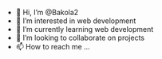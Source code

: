 - 👋 Hi, I’m @Bakola2
- 👀 I’m interested in web development 
- 🌱 I’m currently learning web development 
- 💞️ I’m looking to collaborate on projects
- 📫 How to reach me ...

<!---
Bakola2/Bakola2 is a ✨ special ✨ repository because its `README.md` (this file) appears on your GitHub profile.
You can click the Preview link to take a look at your changes.
--->

